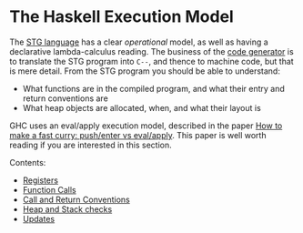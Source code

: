 # The Haskell Execution Model



The [STG language](commentary/compiler/stg-syn-type) has a clear *operational* model, as well as having a declarative lambda-calculus reading.  The business of the [code generator](commentary/compiler/code-gen) is to translate the STG program into `C--`, and thence to machine code, but that is mere detail. From the STG program you should be able to understand:


- What functions are in the compiled program, and what their entry and return conventions are
- What heap objects are allocated, when, and what their layout is


GHC uses an eval/apply execution model, described in the paper [
How to make a fast curry: push/enter vs eval/apply](http://research.microsoft.com/%7Esimonpj/papers/eval-apply).  This paper is well worth reading if you are interested in this section.



Contents:
 


- [Registers](commentary/rts/haskell-execution/registers)
- [Function Calls](commentary/rts/haskell-execution/function-calls)
- [Call and Return Conventions](commentary/rts/haskell-execution/calling-convention)
- [Heap and Stack checks](commentary/rts/haskell-execution/heap-checks)
- [Updates](commentary/rts/haskell-execution/updates)
